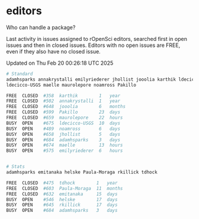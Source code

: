 # editors

Who can handle a package?

Last activity in issues assigned to rOpenSci editors, searched first in open
issues and then in closed issues. Editors with no open issues are FREE, even if
they also have no closed issue.


Updated on Thu Feb 20 00:26:18 UTC 2025

```bash
# Standard
adamhsparks annakrystalli emilyriederer jhollist jooolia karthik ldecicco
ldecicco-USGS maelle maurolepore noamross Pakillo

FREE  CLOSED  #358  karthik        1   year
FREE  CLOSED  #502  annakrystalli  1   year
FREE  CLOSED  #648  jooolia        6   months
FREE  CLOSED  #599  Pakillo        23  days
FREE  CLOSED  #659  maurolepore    22  hours
BUSY  OPEN    #675  ldecicco-USGS  10  days
BUSY  OPEN    #489  noamross       6   days
BUSY  OPEN    #658  jhollist       5   days
BUSY  OPEN    #684  adamhsparks    3   days
BUSY  OPEN    #674  maelle         13  hours
BUSY  OPEN    #575  emilyriederer  6   hours


# Stats
adamhsparks emitanaka helske Paula-Moraga rkillick tdhock

FREE  CLOSED  #475  tdhock        1   year
FREE  CLOSED  #603  Paula-Moraga  11  months
FREE  CLOSED  #632  emitanaka     15  days
BUSY  OPEN    #546  helske        17  days
BUSY  OPEN    #645  rkillick      17  days
BUSY  OPEN    #684  adamhsparks   3   days
```
